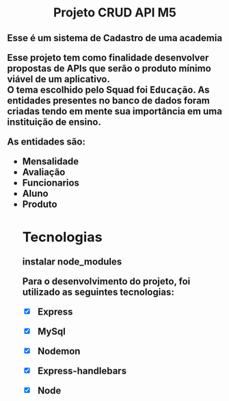 <h1 align="center">Projeto CRUD API M5</h1>
<h2>Esse é um sistema de Cadastro de uma academia 
<div>
  <p>Esse projeto tem como finalidade desenvolver propostas de APIs que serão o produto mínimo viável de um aplicativo. <br>O tema escolhido pelo Squad foi <kbd>Educação</kbd>. As entidades presentes no banco de dados foram criadas tendo em mente sua importância em uma instituição de ensino.</p>
  <p><strong>As entidades são:</strong></p>
  <ul>
    <li>Mensalidade</li>
    <li>Avaliação</li>
    <li>Funcionarios</li>
    <li>Aluno</li>
    <li>Produto</li>

<h2> Tecnologias</h2>

instalar node_modules

<p>Para o desenvolvimento do projeto, foi utilizado as seguintes tecnologias: </p>


- [x] Express
- [x] MySql
- [x] Nodemon 
- [x] Express-handlebars
- [x] Node


</table>

